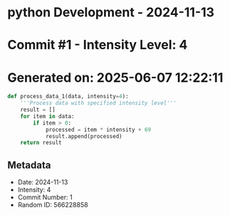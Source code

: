 ﻿# python Development - 2024-11-13
# Commit #1 - Intensity Level: 4
# Generated on: 2025-06-07 12:22:11
```python
def process_data_1(data, intensity=4):
    '''Process data with specified intensity level'''
    result = []
    for item in data:
        if item > 0:
            processed = item * intensity + 69
            result.append(processed)
    return result
```
## Metadata
- Date: 2024-11-13
- Intensity: 4
- Commit Number: 1
- Random ID: 566228858

